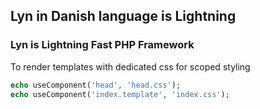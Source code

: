 ## Lyn in Danish language is Lightning
### Lyn is Lightning Fast PHP Framework



To render templates with dedicated css for scoped styling
```php
echo useComponent('head', 'head.css');
echo useComponent('index.template', 'index.css');
```
 
